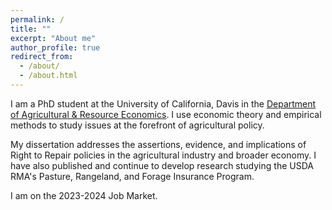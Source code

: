 ```yaml
---
permalink: /
title: ""
excerpt: "About me"
author_profile: true
redirect_from: 
  - /about/
  - /about.html
---
```



I am a PhD student at the University of California, Davis in the [Department of Agricultural &amp; Resource Economics](https://are.ucdavis.edu/). I use economic theory and empirical methods to study issues at the forefront of agricultural policy. 

My dissertation addresses the assertions, evidence, and implications of Right to Repair policies in the agricultural industry and broader economy. I have also published and continue to develop research studying the USDA RMA's Pasture, Rangeland, and Forage Insurance Program.

I am on the 2023-2024 Job Market.
